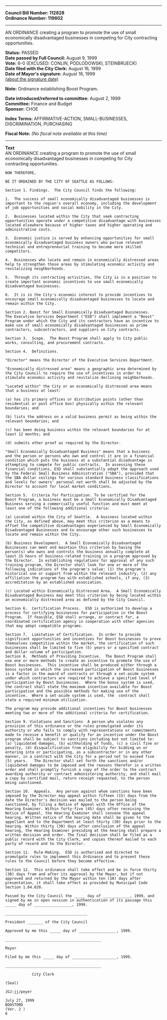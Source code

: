 * * * * *  
  
**Council Bill Number: [](#h0)[](#h2)112828**   
**Ordinance Number: 119602**  
  
* * * * *  
  
AN ORDINANCE creating a program to promote the use of small economically disadvantaged businesses in competing for City contracting opportunities.  
  
**Status:** PASSED   
**Date passed by Full Council:** August 9, 1999   
**Vote:** 6-0 (EXCUSED: CONLIN, PODLODOWSKI, STEINBRUECK)   
**Date filed with the City Clerk:** August 16, 1999   
**Date of Mayor's signature:** August 16, 1999   
[(about the signature date)](/~public/approvaldate.htm)   
  
**Note:** Ordinance establishing Boost Program.  
  
  
**Date introduced/referred to committee:** August 2, 1999   
**Committee:** Finance and Budget   
**Sponsor:** CHOE   
  
**Index Terms:** AFFIRMATIVE-ACTION, SMALL-BUSINESSES, DISCRIMINATION, PURCHASING  
  
**Fiscal Note:** *(No fiscal note available at this time)*  
  
* * * * *  
  
**Text**  
    AN ORDINANCE creating a program to promote the use of small  
    economically disadvantaged businesses in competing for City  
    contracting opportunities.  
  
    NOW THEREFORE,  
  
    BE IT ORDAINED BY THE CITY OF SEATTLE AS FOLLOWS:  
  
    Section 1. Findings.  The City Council finds the following:  
  
    1.  The success of small economically disadvantaged businesses is  
    important to the region's overall economy, including the development  
    of job opportunities and social mobility in the City.  
  
    2.  Businesses located within the City that seek contracting  
    opportunities operate under a competitive disadvantage with businesses  
    located elsewhere because of higher taxes and higher operating and  
    administrative costs.  
  
    3.  Economic justice is served by enhancing opportunities for small  
    economically disadvantaged business owners who pursue relevant  
    technical and entrepreneurial training to become more skilled  
    competitors.  
  
    4.  Businesses who locate and remain in economically distressed areas  
    help to strengthen those areas by stimulating economic activity and  
    revitalizing neighborhoods.  
  
    5.  Through its contracting activities, the City is in a position to  
    create important economic incentives to use small economically  
    disadvantaged businesses.  
  
    6.  It is in the City's economic interest to provide incentives to  
    encourage small economically disadvantaged businesses to locate and  
    remain within the City.  
  
    Section 2. Boost for Small Economically Disadvantaged Businesses.  
    The Executive Services Department ("ESD") shall implement a "Boost"  
    Program under which the City and its contractors have an incentive to  
    make use of small economically disadvantaged businesses as prime  
    contractors, subcontractors, and suppliers on City contracts.  
  
    Section 3.  Scope.  The Boost Program shall apply to City public  
    works, consulting, and procurement contracts.  
  
    Section 4.  Definitions.  
  
    "Director" means the Director of the Executive Services Department.  
  
    "Economically distressed area" means a geographic area determined by  
    the City Council to require the use of incentives in order to  
    stimulate economic activity and revitalize declining neighborhoods.  
  
    "Located within" the City or an economically distressed area means  
    that a business at least:  
  
    (a) has its primary offices or distribution points (other than  
    residential or post office box) physically within the relevant  
    boundaries; and  
  
    (b) lists the address on a valid business permit as being within the  
    relevant boundaries; and  
  
    (c) has been doing business within the relevant boundaries for at  
    least 12 months; and  
  
    (d) submits other proof as required by the Director.  
  
    "Small Economically Disadvantaged Business" means that a business  
    and the person or persons who own and control it are in a financial  
    condition which puts the business at a substantial disadvantage in  
    attempting to compete for public contracts.  In assessing these  
    financial conditions, ESD shall substantially adopt the approach used  
    by the Federal Small Business Administration ("SBA"), provided that  
    the SBA dollar ceilings for various standard business classifications  
    and levels for owners' personal net worth shall be adjusted by the  
    Director to account for local market conditions.  
  
    Section 5.  Criteria for Participation. To be certified for the  
    Boost Program, a business must be a Small Economically Disadvantaged  
    Business serving a commercially useful function and must meet at  
    least one of the following additional criteria:  
  
    (a) Located within the City of Seattle.  A business located within  
    the City, as defined above, may meet this criterion as a means to  
    offset the competitive disadvantages experienced by Small Economically  
    Disadvantaged Businesses and to encourage other such businesses to  
    locate and remain within the City.  
  
    (b) Business Development.  A Small Economically Disadvantaged  
    Businesses can meet and maintain this criterion by having the  
    person(s) who owns and controls the business annually complete at  
    least 15 hours of business-related training in a program approved by  
    the Director.  In establishing regulations for approval of any such  
    training program, the Director shall look for one or more of the  
    following indications of the program's value: (1) the program's  
    historical use or support from within the relevant industry, (2) any  
    affiliation the program has with established schools, if any, (3)  
    accreditation by an established association.  
  
    (c) Located within Economically Distressed Area.  A Small Economically  
    Disadvantaged Business may meet this criterion by being located within  
    an economically distressed area as defined by the City Council.  
  
    Section 6.  Certification Process.  ESD is authorized to develop a  
    process for certifying businesses for participation in the Boost  
    Program.  If feasible, ESD shall arrange, or contract for, a  
    coordinated certification agency in cooperation with other agencies  
    that may adopt compatible programs.  
  
    Section 7.  Limitation of Certification.  In order to provide  
    significant opportunities and incentives for Boost businesses to prove  
    themselves competitive within the market, the certification of such  
    businesses shall be limited to five (5) years or a specified contract  
    and dollar volume of participation.  
    Section 8.  Methods of Providing Incentive.  The Boost Program shall  
    use one or more methods to create an incentive to promote the use of  
    Boost businesses.  This incentive shall be produced either through a  
    bonus system in which the increased participation of Boost businesses  
    is a factor in the award of contracts or through a set-aside system  
    under which contractors are required to achieve a specified level of  
    participation by Boost businesses.  Where the bonus system is used,  
    the contract shall state the maximum incentive available for Boost  
    participation and the possible methods for making use of the  
    incentive.  Where a set-aside system is used, the  contract shall  
    state a required minimum utilization.  
  
    The program may provide additional incentives for Boost businesses  
    meeting two or more of the additional criteria for certification.  
  
    Section 9. Violations and Sanctions  A person who violates any  
    provision of this ordinance or the rules promulgated under its  
    authority or who fails to comply with representations or commitments  
    made to receive a benefit or qualify for an incentive under the Boost  
    program shall be subject to sanctions including but not limited to:  
    (a) liquidated damages, (b) withholding of funds, (c) a civil fine or  
    penalty, (d) disqualification from eligibility for bidding on or  
    entering into or participating, as a subcontractor or in any other  
    manner, in a contract with the City for a period not to exceed five  
    (5) years.   The Director shall set forth the sanctions and/or  
    liquidated damages to be imposed and the reasons therefor in a written  
    order and shall promptly furnish a copy of the order to the contract  
    awarding authority or contract administering authority, and shall mail  
    a copy by certified mail, return receipt requested, to the person  
    being sanctioned.  
  
    Section 10.  Appeals.  Any person against whom sanctions have been  
    imposed by the Director may appeal within fifteen (15) days from the  
    date the Director's decision was mailed to the person being  
    sanctioned, by filing a Notice of Appeal with the Office of the  
    Hearing Examiner. Within forty-five (45) days after receiving the  
    Notice of Appeal, the Hearing Examiner shall convene the appeal  
    hearing. Written notice of the hearing date shall be given to the  
    appellant and to the Department at least thirty (30) days prior to the  
    hearing. Within thirty (30) days after conclusion of the appeal  
    hearing, the Hearing Examiner presiding at the hearing shall prepare a  
    written decision and order. The final decision shall be filed as a  
    public record with the City Clerk, and copies thereof mailed to each  
    party of record and to the Director.  
  
    Section 11.  Rule-Making.  ESD is authorized and directed to  
    promulgate rules to implement this Ordinance and to present these  
    rules to the Council before they become effective.  
  
    Section 12.  This ordinance shall take effect and be in force thirty  
    (30) days from and after its approval by the Mayor, but if not  
    approved and returned by the Mayor within ten (10) days after  
    presentation, it shall take effect as provided by Municipal Code  
    Section 1.04.020.  
  
    Passed by the City Council the _____ day of ____________, 1999, and  
    signed by me in open session in authentication of its passage this  
    _____ day of _________________, 1999.  
  
    _____________________________________  
  
    President _______ of the City Council  
  
    Approved by me this _____ day of _________________, 1999.  
  
    ___________________________________________  
  
    Mayor  
  
    Filed by me this _____ day of ____________________, 1999.  
  
    ___________________________________________  
  
                City Clerk  
  
    (Seal)  
  
    JGJ:jj/peyer  
  
    July 27, 1999  
    BOOSTORD  
    (Ver. 2 )  
    6  
